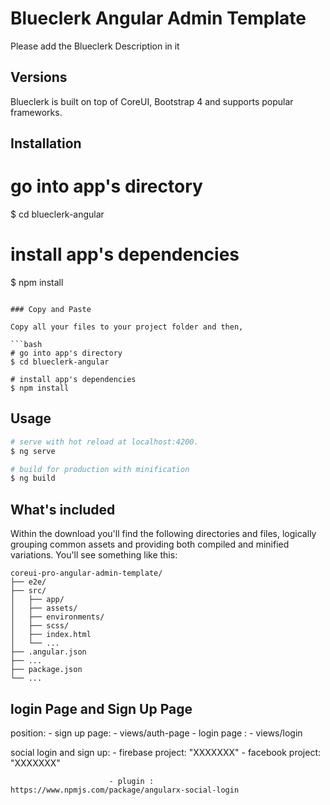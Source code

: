 # Blueclerk Angular Admin Template

Please add the Blueclerk Description in it

## Versions

Blueclerk is built on top of CoreUI, Bootstrap 4 and supports popular frameworks.

## Installation

# go into app's directory
$ cd blueclerk-angular

# install app's dependencies
$ npm install
```

### Copy and Paste

Copy all your files to your project folder and then,

```bash
# go into app's directory
$ cd blueclerk-angular

# install app's dependencies
$ npm install
```

## Usage

```bash
# serve with hot reload at localhost:4200.
$ ng serve

# build for production with minification
$ ng build
```

## What's included

Within the download you'll find the following directories and files, logically grouping common assets and providing both compiled and minified variations. You'll see something like this:

```
coreui-pro-angular-admin-template/
├── e2e/
├── src/
│   ├── app/
│   ├── assets/
│   ├── environments/
│   ├── scss/
│   ├── index.html
│   └── ...
├── .angular.json
├── ...
├── package.json
└── ...
```

## login Page and Sign Up Page

position: - sign up page: - views/auth-page
          - login page  : - views/login

social login and sign up: - firebase project: "XXXXXXX"
                          - facebook project: "XXXXXXX"
                        
                          - plugin : https://www.npmjs.com/package/angularx-social-login

